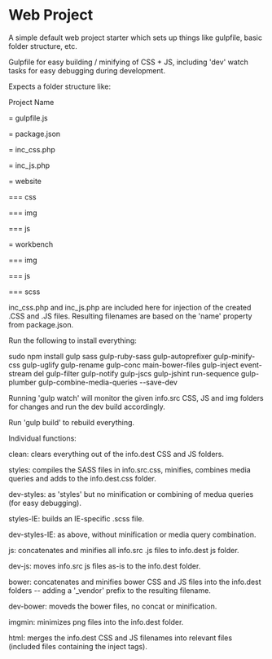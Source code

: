 # Web Project

A simple default web project starter which sets up things like gulpfile, basic folder structure, etc.

Gulpfile for easy building / minifying of CSS + JS, including 'dev' watch tasks for easy debugging during development.

Expects a folder structure like:

Project Name

= gulpfile.js

= package.json

= inc_css.php

= inc_js.php

= website

=== css

=== img

=== js

= workbench

=== img

=== js

=== scss

inc_css.php and inc_js.php are included here for injection of the created .CSS and .JS files. Resulting filenames are based on the 'name' property from package.json.

Run the following to install everything:

sudo npm install gulp sass gulp-ruby-sass gulp-autoprefixer gulp-minify-css gulp-uglify gulp-rename gulp-conc main-bower-files gulp-inject event-stream del gulp-filter gulp-notify gulp-jscs gulp-jshint run-sequence gulp-plumber gulp-combine-media-queries --save-dev

Running 'gulp watch' will monitor the given info.src CSS, JS and img folders for changes and run the dev build accordingly.

Run 'gulp build' to rebuild everything.

Individual functions:

clean: clears everything out of the info.dest CSS and JS folders.

styles: compiles the SASS files in info.src.css, minifies, combines media queries and adds to the info.dest.css folder.

dev-styles: as 'styles' but no minification or combining of medua queries (for easy debugging).

styles-IE: builds an IE-specific .scss file.

dev-styles-IE: as above, without minification or media query combination.

js: concatenates and minifies all info.src .js files to info.dest js folder.

dev-js: moves info.src js files as-is to the info.dest folder.

bower: concatenates and minifies bower CSS and JS files into the info.dest folders -- adding a '_vendor' prefix to the resulting filename.

dev-bower: moveds the bower files, no concat or minification.

imgmin:
minimizes png files into the info.dest folder.

html:
merges the info.dest CSS and JS filenames into relevant files (included files containing the inject tags).
